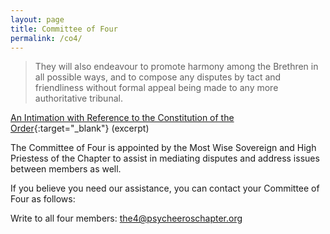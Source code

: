 ```yaml
---
layout: page
title: Committee of Four
permalink: /co4/
---
```


> They will also endeavour to promote harmony among the Brethren in all possible ways, and to compose any disputes by tact and friendliness without formal appeal being made to any more authoritative tribunal.

[An Intimation with Reference to the Constitution of the Order](http://lib.oto-usa.org/libri/liber0194.html){:target="_blank"} (excerpt)

The Committee of Four is appointed by the Most Wise Sovereign and High Priestess of the Chapter to assist in mediating disputes and address issues between members as well. 

If you believe you need our assistance, you can contact your Committee of Four as follows:

Write to all four members: <the4@psycheeroschapter.org>

